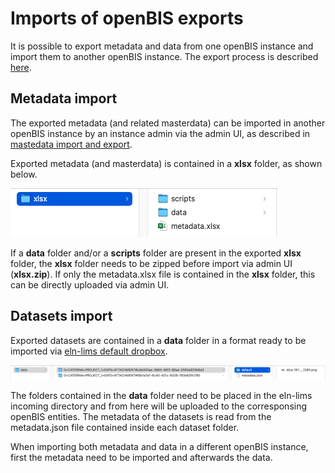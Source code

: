 # Imports of openBIS exports

It is possible to export metadata and data from one openBIS instance and import them to another openBIS instance.
The export process is described [here](../../general-users/data-export.md).


## Metadata import

The exported metadata (and related masterdata) can be imported in another openBIS instance by an instance admin via the admin UI, as described in [mastedata import and export](./masterdata-exports-and-imports.md). 

Exported metadata (and masterdata) is contained in a **xlsx** folder, as shown below.

![image info](img/xlxs-folder.png)


If a **data** folder and/or a **scripts** folder are present in the exported **xlsx** folder, the **xlsx** folder needs to be zipped before import via admin UI (**xlsx.zip**).
If only the metadata.xlsx file is contained in the **xlsx** folder, this can be directly uploaded via admin UI.



## Datasets import

Exported datasets are contained in a **data** folder in a format ready to be imported via [eln-lims default dropbox](../../general-users/data-upload.md#data-upload-via-dropbox).

![image info](img/import-data-folder.png)

The folders contained in the **data** folder need to be placed in the eln-lims incoming directory and from here will be uploaded to the corresponsing openBIS entities. The metadata of the datasets is read from the metadata.json file contained inside each dataset folder.

When importing both metadata and data in a different openBIS instance, first the metadata need to be imported and afterwards the data. 




